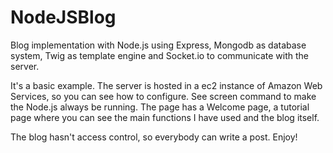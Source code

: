 NodeJSBlog
==========

Blog implementation with Node.js using Express, Mongodb as database system, Twig as template engine and Socket.io to communicate with the server.

It's a basic example. The server is hosted in a ec2 instance of Amazon Web Services, so you can see how to configure. See screen command to make the Node.js always be running. The page has a Welcome page, a tutorial page where you can see the main functions I have used and the blog itself.

The blog hasn't access control, so everybody can write a post.  Enjoy!
